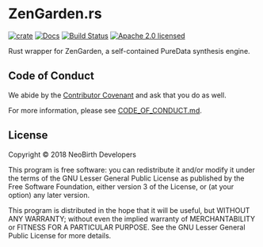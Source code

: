 # ZenGarden.rs

[![crate][crate-image]][crate-link]
[![Docs][docs-image]][docs-link]
[![Build Status][build-image]][build-link]
[![Apache 2.0 licensed][license-image]][license-link]

Rust wrapper for ZenGarden, a self-contained PureData synthesis engine.

## Code of Conduct

We abide by the [Contributor Covenant][cc] and ask that you do as well.

For more information, please see [CODE_OF_CONDUCT.md].

## License

Copyright © 2018 NeoBirth Developers

This program is free software: you can redistribute it and/or modify
it under the terms of the GNU Lesser General Public License as published
by the Free Software Foundation, either version 3 of the License, or
(at your option) any later version.

This program is distributed in the hope that it will be useful,
but WITHOUT ANY WARRANTY; without even the implied warranty of
MERCHANTABILITY or FITNESS FOR A PARTICULAR PURPOSE.  See the
GNU Lesser General Public License for more details.

[crate-image]: https://img.shields.io/crates/v/zengarden.svg
[crate-link]: https://crates.io/crates/zengarden
[docs-image]: https://docs.rs/zengarden/badge.svg
[docs-link]: https://docs.rs/zengarden/
[build-image]: https://secure.travis-ci.org/NeoBirth/ZenGarden.rs.svg?branch=master
[build-link]: https://travis-ci.org/NeoBirth/ZenGarden.rs
[license-image]: https://img.shields.io/badge/license-LGPL%203.0-blue.svg
[license-link]: https://github.com/NeoBirth/ZenGarden/blob/master/COPYING.LESSER
[cc]: https://contributor-covenant.org
[CODE_OF_CONDUCT.md]: https://github.com/NeoBirth/ZenGarden.rs/blob/master/CODE_OF_CONDUCT.md
